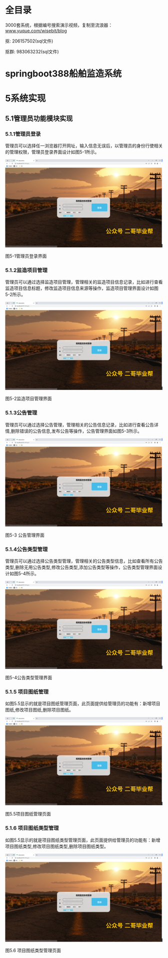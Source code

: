 # 全目录

3000套系统，根据编号搜索演示视频，复制至流浪器：www.yuque.com/wisebit/blog


<p>抠: 206157502(sql文件)</p>
<p>抠群: 983063232(sql文件)</p>


# springboot388船舶监造系统
# 5系统实现
## 5.1管理员功能模块实现
### 5.1.1管理员登录
管理员可以选择任一浏览器打开网址，输入信息无误后，以管理员的身份行使相关的管理权限，管理员登录界面设计如图5-1所示。

![](/md/blog.005.png)

图5-1管理员登录界面
### 5.1.2监造项目管理
管理员可以通过选择监造项目管理，管理相关的监造项目信息记录，比如进行查看监造项目信息标题，修改监造项目信息来源等操作，监造项目管理界面设计如图5-2所示。

![](/md/blog.005.png)

图5-2监造项目管理界面

### 5.1.3公告管理
管理员可以通过选择公告管理，管理相关的公告信息记录，比如进行查看公告详情,删除错误的公告信息,发布公告等操作，公告管理界面如图5-3所示。

![](/md/blog.005.png)

图5-3 公告管理界面
### 5.1.4公告类型管理
管理员可以通过选择公告类型管理，管理相关的公告类型信息，比如查看所有公告类型,删除无用公告类型,修改公告类型,添加公告类型等操作，公告类型管理界面设计如图5-4所示。

![](/md/blog.005.png)

图5-4公告类型管理界面
### 5.1.5 项目图纸管理
如图5.5显示的就是项目图纸管理页面，此页面提供给管理员的功能有：新增项目图纸,修改项目图纸,删除项目图纸。

![](/md/blog.005.png)

图5.5项目图纸管理页面
### 5.1.6 项目图纸类型管理
如图5.5显示的就是项目图纸类型管理页面，此页面提供给管理员的功能有：新增项目图纸类型,修改项目图纸类型,删除项目图纸类型。

![](/md/blog.005.png)

图5.6 项目图纸类型管理页面





